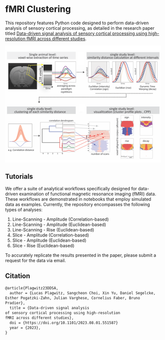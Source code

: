 # fMRI Clustering

This repository features Python code designed 
to perform data-driven analysis of sensory 
cortical processing, as detailed in the 
research paper titled [Data-driven signal analysis 
of sensory cortical processing using high-resolution 
fMRI across different studies](https://www.biorxiv.org/content/10.1101/2023.08.01.551587v1).

<p align="center">
    <img src="./demo/img.png">
</p>

## Tutorials

We offer a suite of analytical workflows specifically 
designed for data-driven examination of functional magnetic 
resonance imaging (fMRI) data. 
These workflows are demonstrated in notebooks that 
employ simulated data as examples. Currently, the 
repository encompasses the following types of analyses:
1. Line-Scanning - Amplitude (Correlation-based)
2. Line-Scanning - Amplitude (Euclidean-based)
3. Line-Scanning - Rise (Euclidean-based)
4. Slice - Amplitude (Correlation-based)
5. Slice - Amplitude (Euclidean-based)
6. Slice - Rise (Euclidean-based)

To accurately replicate the results presented in the paper, 
please submit a request for the data via email.

## Citation

```
@article{Plagwitz23DDSA,
  author = {Lucas Plagwitz, Sangcheon Choi, Xin Yu, Daniel Segelcke, Esther Pogatzki-Zahn, Julian Varghese, Cornelius Faber, Bruno Pradier},
  title = {Data-driven signal analysis 
of sensory cortical processing using high-resolution 
fMRI across different studies},
  doi = {https://doi.org/10.1101/2023.08.01.551587}
  year = {2023},
}
```
